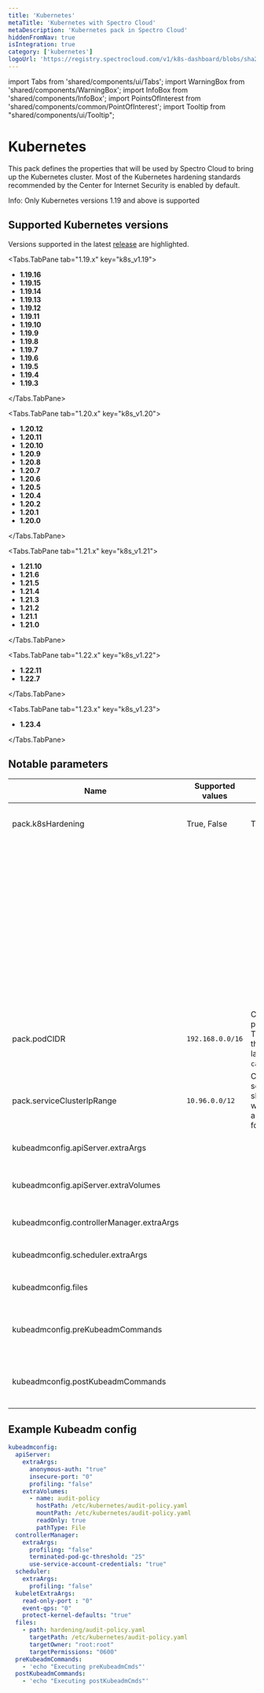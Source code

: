 ```yaml
---
title: 'Kubernetes'
metaTitle: 'Kubernetes with Spectro Cloud'
metaDescription: 'Kubernetes pack in Spectro Cloud'
hiddenFromNav: true
isIntegration: true
category: ['kubernetes']
logoUrl: 'https://registry.spectrocloud.com/v1/k8s-dashboard/blobs/sha256:2de5d88b2573af42d4cc269dff75744c4174ce47cbbeed5445e51a2edd8b7429?type=image/png'
---
```


import Tabs from 'shared/components/ui/Tabs';
import WarningBox from 'shared/components/WarningBox';
import InfoBox from 'shared/components/InfoBox';
import PointsOfInterest from 'shared/components/common/PointOfInterest';
import Tooltip from "shared/components/ui/Tooltip";

# Kubernetes

This pack defines the properties that will be used by Spectro Cloud to bring up the Kubernetes cluster. Most of the Kubernetes hardening standards recommended by the Center for Internet Security is enabled by default.

<WarningBox>
Info: Only Kubernetes versions 1.19 and above is supported
</WarningBox>

## Supported Kubernetes versions

<InfoBox>

Versions supported in the latest [release](/release-notes/) are highlighted.

</InfoBox>

<Tabs>
 
<Tabs.TabPane tab="1.19.x" key="k8s_v1.19">

* **1.19.16**
* **1.19.15**
* **1.19.14**
* **1.19.13**
* **1.19.12**
* **1.19.11**
* **1.19.10** 
* **1.19.9**
* **1.19.8**
* **1.19.7**
* **1.19.6**
* **1.19.5**
* **1.19.4**
* **1.19.3**

</Tabs.TabPane>


<Tabs.TabPane tab="1.20.x" key="k8s_v1.20">

* **1.20.12**
* **1.20.11**
* **1.20.10**
* **1.20.9**
* **1.20.8**
* **1.20.7**
* **1.20.6**
* **1.20.5** 
* **1.20.4**
* **1.20.2**
* **1.20.1**
* **1.20.0**

</Tabs.TabPane>

<Tabs.TabPane tab="1.21.x" key="k8s_v1.21">

* **1.21.10**
* **1.21.6**
* **1.21.5**
* **1.21.4**
* **1.21.3**
* **1.21.2**
* **1.21.1**
* **1.21.0**

</Tabs.TabPane>

<Tabs.TabPane tab="1.22.x" key="k8s_v1.22">

* **1.22.11**
* **1.22.7**

</Tabs.TabPane>

<Tabs.TabPane tab="1.23.x" key="k8s_v1.23">

* **1.23.4**

</Tabs.TabPane>

</Tabs>

## Notable parameters

| Name | Supported values | Default value | Description |
| --- | --- | --- | --- |
| pack.k8sHardening | True, False | True | Flag to decide if Kubernetes hardening should be applied. |
| | | | When set to True, additional flags configured in `kubeadmconfig` will be honored and will be set to the corresponding components. |
| | | | When set to True, additional flags configured in kubeadmconfig will be honored and will be set to the corresponding components. |
| pack.podCIDR | `192.168.0.0/16` | CIDR range for the pod networking. This should match the networking layer property `calicoNetworkCIDR`. | CIDR range for Pods in cluster |
| pack.serviceClusterIpRange | `10.96.0.0/12` | CIDR range for the services. This should not overlap with any IP ranges assigned to nodes for pods. | CIDR range for Services in the Cluster |
| kubeadmconfig.apiServer.extraArgs | | | List of additional apiServer flags to be set |
| kubeadmconfig.apiServer.extraVolumes | | | List of additional volumes to be mounted on apiServer |
| kubeadmconfig.controllerManager.extraArgs | | | List of additional ControllerManager flags to be set  |
| kubeadmconfig.scheduler.extraArgs | | | List of additional Kube Scheduler flags to be set|
| kubeadmconfig.files | | | List of additional files to be copied over to the nodes |
| kubeadmconfig.preKubeadmCommands | | | List of additional commands to be executed **before** kubeadm commands are run |
| kubeadmconfig.postKubeadmCommands | | | List of additional commands to be executed **after** kubeadm commands are run |

## Example Kubeadm config

```yaml
kubeadmconfig:
  apiServer:
    extraArgs:
      anonymous-auth: "true"
      insecure-port: "0"
      profiling: "false"
    extraVolumes:
      - name: audit-policy
        hostPath: /etc/kubernetes/audit-policy.yaml
        mountPath: /etc/kubernetes/audit-policy.yaml
        readOnly: true
        pathType: File
  controllerManager:
    extraArgs:
      profiling: "false"
      terminated-pod-gc-threshold: "25"
      use-service-account-credentials: "true"
  scheduler:
    extraArgs:
      profiling: "false"
  kubeletExtraArgs:
    read-only-port : "0"
    event-qps: "0"
    protect-kernel-defaults: "true"
  files:
    - path: hardening/audit-policy.yaml
      targetPath: /etc/kubernetes/audit-policy.yaml
      targetOwner: "root:root"
      targetPermissions: "0600"
  preKubeadmCommands:
    - 'echo "Executing preKubeadmCmds"'
  postKubeadmCommands:
    - 'echo "Executing postKubeadmCmds"'
```
